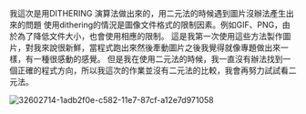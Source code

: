 我這次是用DITHERING 演算法做出來的，用二元法的時候遇到圖片沒辦法產生出來的問題
使用dithering的情況是圖像文件格式的限制因素。例如GIF、PNG，由於為了降低文件大小，也會使用相應的限制。
這是我第一次使用這些方法製作圖片，對我來說很新鮮，當程式跑出來然後牽動圖片之後我覺得就像專題做出來一樣，有一種很感動的感覺。
但是我在使用二元法的時候，我一直沒有辦法找到一個正確的程式方向，所以我這次的作業並沒有二元法的比較，我會再努力試試看二元法。






![32602714-1adb2f0e-c582-11e7-87cf-a12e7d971058](https://user-images.githubusercontent.com/33067917/32817319-eda0eb44-c9f7-11e7-8043-84c600a479be.JPG)

